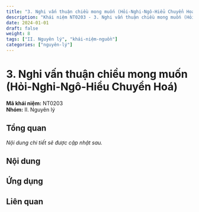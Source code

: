 ```yaml
---
title: "3. Nghi vấn thuận chiều mong muốn (Hỏi-Nghi-Ngô-Hiểu Chuyển Hoá)"
description: "Khái niệm NT0203 - 3. Nghi vấn thuận chiều mong muốn (Hỏi-Nghi-Ngô-Hiểu Chuyển Hoá)"
date: 2024-01-01
draft: false
weight: 8
tags: ["II. Nguyên lý", "khái-niệm-nguồn"]
categories: ["nguyên-lý"]
---
```


# 3. Nghi vấn thuận chiều mong muốn (Hỏi-Nghi-Ngô-Hiểu Chuyển Hoá)

**Mã khái niệm:** NT0203  
**Nhóm:** II. Nguyên lý

## Tổng quan

*Nội dung chi tiết sẽ được cập nhật sau.*

## Nội dung

<!-- Nội dung chi tiết sẽ được điền vào đây -->

## Ứng dụng

<!-- Cách ứng dụng khái niệm này trong thực tế -->

## Liên quan

<!-- Các khái niệm liên quan khác -->
